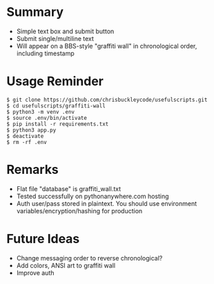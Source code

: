 # Summary

- Simple text box and submit button
- Submit single/multiline text
- Will appear on a BBS-style "graffiti wall" in chronological order, including timestamp

# Usage Reminder

```shell
$ git clone https://github.com/chrisbuckleycode/usefulscripts.git
$ cd usefulscripts/graffiti-wall
$ python3 -m venv .env
$ source .env/bin/activate
$ pip install -r requirements.txt
$ python3 app.py
$ deactivate
$ rm -rf .env
```

# Remarks
- Flat file "database" is graffiti_wall.txt
- Tested successfully on pythonanywhere.com hosting
- Auth user/pass stored in plaintext. You should use environment variables/encryption/hashing for production

# Future Ideas
- Change messaging order to reverse chronological?
- Add colors, ANSI art to graffiti wall
- Improve auth
